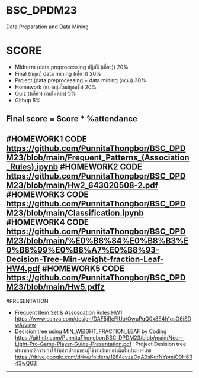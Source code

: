 # BSC_DPDM23
Data Preparation and Data Mining
# SCORE
- Midterm (data preprocessing ปฏิบัติ (เดี่ยว)) 20%
- Final (ทฤษฎี data mining (เดี่ยว)) 20%
- Project (data preprocessing + data mining (กลุ่ม)) 30%
- Homework (แบ่งกลุ่มใหม่ทุกครั้ง) 20%
- Quiz ((เดี่ยว) ถามในห้อง) 5%
- Githup 5%
  
Final score = Score * %attendance
-------------------------------------------------------------------
#HOMEWORK1 CODE
https://github.com/PunnitaThongbor/BSC_DPDM23/blob/main/Frequent_Patterns_(Association_Rules).ipynb
#HOMEWORK2 CODE
https://github.com/PunnitaThongbor/BSC_DPDM23/blob/main/Hw2_643020508-2.pdf
#HOMEWORK3 CODE
https://github.com/PunnitaThongbor/BSC_DPDM23/blob/main/Classification.ipynb
#HOMEWORK4 CODE
https://github.com/PunnitaThongbor/BSC_DPDM23/blob/main/%E0%B8%84%E0%B8%B3%E0%B8%99%E0%B8%A7%E0%B8%93-Decision-Tree-Min-weight-fraction-Leaf-HW4.pdf
#HOMEWORK5 CODE
https://github.com/PunnitaThongbor/BSC_DPDM23/blob/main/Hw5.pdfz
-------------------------------------------------------------------
#PRESENTATION
- Frequent Item Set & Assosoation Rules HW1
https://www.canva.com/design/DAF5jReFlUo/OwuPgQ0x8E4h1qsO6iSDwA/view
- Decision tree using MIN_WEIGHT_FRACTION_LEAF by Coding
https://github.com/PunnitaThongbor/BSC_DPDM23/blob/main/Neon-Light-Pro-Game-Player-Guide-Presentation.pdf
-Project Desision tree ทำนายพฤติกรรมกรได้รับข่าวปลอมของผู้ใช้งานอินเทอร์เน็ตในประเทศไทย
https://drive.google.com/drive/folders/1284cvzzOqA0sKdfNYpmiO0H6R43wQ63l
-------------------------------------------------------------------


